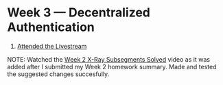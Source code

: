 # Week 3 — Decentralized Authentication

1. [Attended the Livestream](https://www.youtube.com/watch?v=9obl7rVgzJw&list=PLBfufR7vyJJ7k25byhRXJldB5AiwgNnWv&index=40)

NOTE: Watched the [Week 2 X-Ray Subsegments Solved](https://www.youtube.com/watch?v=4SGTW0Db5y0&list=PLBfufR7vyJJ7k25byhRXJldB5AiwgNnWv&index=38) video as it was added after I submitted my Week 2 homework summary. Made and tested the suggested changes succesfully.

